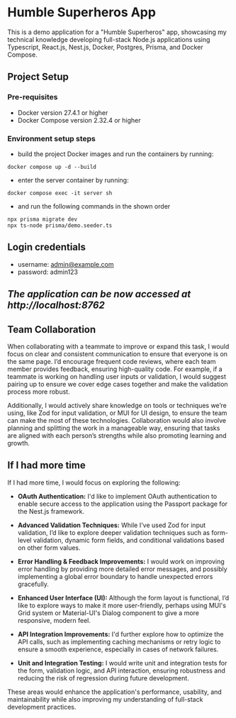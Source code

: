 # Humble Superheros App

This is a demo application for a "Humble Superheros" app, showcasing my technical knowledge developing full-stack Node.js applications using Typescript, React.js, Nest.js, Docker, Postgres, Prisma, and Docker Compose.

## Project Setup

### Pre-requisites
- Docker version 27.4.1 or higher
- Docker Compose version 2.32.4 or higher

### Environment setup steps

- build the project Docker images and run the containers by running:
```shell
docker compose up -d --build
```

- enter the server container by running:
```shell
docker compose exec -it server sh
```
- and run the following commands in the shown order
```shell
npx prisma migrate dev
npx ts-node prisma/demo.seeder.ts
```

## Login credentials

- username: admin@example.com
- password: admin123


## *The application can be now accessed at http://localhost:8762*

## Team Collaboration

When collaborating with a teammate to improve or expand this task, I would focus on clear and consistent communication to ensure that everyone is on the same page. I’d encourage frequent code reviews, where each team member provides feedback, ensuring high-quality code. For example, if a teammate is working on handling user inputs or validation, I would suggest pairing up to ensure we cover edge cases together and make the validation process more robust.

Additionally, I would actively share knowledge on tools or techniques we’re using, like Zod for input validation, or MUI for UI design, to ensure the team can make the most of these technologies. Collaboration would also involve planning and splitting the work in a manageable way, ensuring that tasks are aligned with each person’s strengths while also promoting learning and growth.

## If I had more time

If I had more time, I would focus on exploring the following:

- **OAuth Authentication:** I'd like to implement OAuth authentication to enable secure access to the application using the Passport package for the Nest.js framework.

- **Advanced Validation Techniques:** While I've used Zod for input validation, I’d like to explore deeper validation techniques such as form-level validation, dynamic form fields, and conditional validations based on other form values.

- **Error Handling & Feedback Improvements:** I would work on improving error handling by providing more detailed error messages, and possibly implementing a global error boundary to handle unexpected errors gracefully.

- **Enhanced User Interface (UI):** Although the form layout is functional, I’d like to explore ways to make it more user-friendly, perhaps using MUI's Grid system or Material-UI's Dialog component to give a more responsive, modern feel.

- **API Integration Improvements:** I'd further explore how to optimize the API calls, such as implementing caching mechanisms or retry logic to ensure a smooth experience, especially in cases of network failures.

- **Unit and Integration Testing:** I would write unit and integration tests for the form, validation logic, and API interaction, ensuring robustness and reducing the risk of regression during future development.

These areas would enhance the application's performance, usability, and maintainability while also improving my understanding of full-stack development practices.
